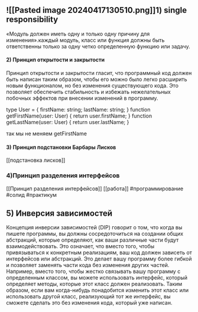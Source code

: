 ## ![[Pasted image 20240417130510.png]]1) single responsibility
«Модуль должен иметь одну и только одну причину для изменения».каждый модуль, класс или функция должны быть ответственны только за одну четко определенную функцию или задачу.

#### 2) Принцип открытости и закрытости
  
Принцип открытости и закрытости гласит, что программный код должен быть написан таким образом, чтобы его можно было легко расширить новым функционалом, но без изменения существующего кода. Это позволяет обеспечить стабильность и избежать нежелательных побочных эффектов при внесении изменений в программу.

type User = { firstName: string; lastName: string; }
function getFirstName(user: User) 
{ return user.firstName; } 
function getLastName(user: User) { return user.lastName; }

так мы не меняем getFirstName

#### 3) Принцип подстановки Барбары Лисков

[[подстановка лисков]]
### 4)Принцип разделения интерфейсов

[[Принцип разделения интерфейсов]]
[[работа]] #программирование #солид #практикум 

## 5) Инверсия зависимостей
Концепция инверсии зависимостей (DIP) говорит о том, что когда вы пишете программы, вы должны сосредоточиться на создании общих абстракций, которые определяют, как ваши различные части будут взаимодействовать. Это означает, что вместо того, чтобы привязываться к конкретным реализациям, ваш код должен зависеть от интерфейсов или абстракций. Это делает вашу программу более гибкой и позволяет заменять части кода без изменения других частей. Например, вместо того, чтобы жестко связывать вашу программу с определенным классом, вы можете использовать интерфейс, который определяет методы, которые этот класс должен реализовать. Таким образом, если вам когда-нибудь понадобится изменить этот класс или использовать другой класс, реализующий тот же интерфейс, вы сможете сделать это без изменения кода, который уже написан.